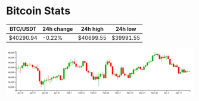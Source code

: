 # Bitcoin Stats

BTC/USDT|24h change|24h high|24h low|
|---|---|---|---|
|$40290.94|-0.22%|$40699.55|$39991.55|

<img src="./chart.svg">
